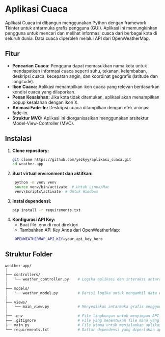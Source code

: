 # Aplikasi Cuaca

Aplikasi Cuaca ini dibangun menggunakan Python dengan framework Tkinter untuk antarmuka grafis pengguna (GUI). Aplikasi ini memungkinkan pengguna untuk mencari dan melihat informasi cuaca dari berbagai kota di seluruh dunia. Data cuaca diperoleh melalui API dari OpenWeatherMap.

## Fitur
- **Pencarian Cuaca:** Pengguna dapat memasukkan nama kota untuk mendapatkan informasi cuaca seperti suhu, tekanan, kelembaban, deskripsi cuaca, kecepatan angin, dan koordinat geografis (latitude dan longitude).
- **Ikon Cuaca:** Aplikasi menampilkan ikon cuaca yang relevan berdasarkan kondisi cuaca yang dilaporkan.
- **Pesan Kesalahan:** Jika kota tidak ditemukan, aplikasi akan menampilkan popup kesalahan dengan ikon X.
- **Animasi Fade-In:** Deskripsi cuaca ditampilkan dengan efek animasi fade-in.
- **Struktur MVC:** Aplikasi ini diorganisasikan menggunakan arsitektur Model-View-Controller (MVC).

## Instalasi
1. **Clone repository:**
   ```bash
   git clone https://github.com/yezkyy/aplikasi_cuaca.git
   cd weather-app
   ```
2. **Buat virtual environment dan aktifkan:**
   ```bash
    python -m venv venv
    source venv/bin/activate  # Untuk Linux/Mac
    venv\Scripts\activate  # Untuk Windows
   ```
3. **Instal dependensi:**
   ```bash
   pip install -r requirements.txt
   ```
4. **Konfigurasi API Key:**
   - Buat file .env di root direktori.
   - Tambahkan API Key Anda dari OpenWeatherMap:
   ```bash
    OPENWEATHERMAP_API_KEY=your_api_key_here
   ```

## Struktur Folder
   ```bash
  weather-app/
  │
  ├── controllers/
  │   └── weather_controller.py    # Logika aplikasi dan interaksi antara model dan view
  │
  ├── models/
  │   └── weather_model.py         # Berisi logika untuk mengambil data dari OpenWeatherMap API
  │
  ├── views/
  │   └── main_view.py             # Menyediakan antarmuka grafis menggunakan Tkinter
  │
  ├── .env                         # File lingkungan untuk menyimpan API key
  ├── .gitignore                   # File yang menentukan file mana yang harus diabaikan Git
  ├── main.py                      # File utama untuk menjalankan aplikasi
  └── requirements.txt             # Daftar dependensi yang diperlukan aplikasi
   ```
